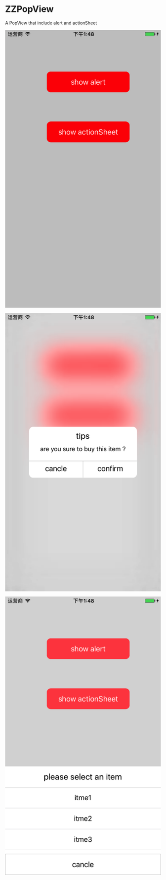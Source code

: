 # ZZPopView
A PopView that include alert and actionSheet

![img](https://github.com/leroyli/ZZPopView/blob/master/ZZPopViewDemo/ZZPopViewDemo/screenShot/popview0.png)

![img](https://github.com/leroyli/ZZPopView/blob/master/ZZPopViewDemo/ZZPopViewDemo/screenShot/popview1.png)

![img](https://github.com/leroyli/ZZPopView/blob/master/ZZPopViewDemo/ZZPopViewDemo/screenShot/popview2.png)
